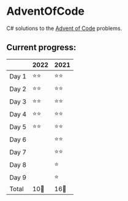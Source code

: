 # AdventOfCode

C# solutions to the [Advent of Code](https://adventofcode.com) problems.

## Current progress:

||2022|2021|
|---|---|---|
|Day 1|⭐⭐|⭐⭐|
|Day 2|⭐⭐|⭐⭐|
|Day 3|⭐⭐|⭐⭐|
|Day 4|⭐⭐|⭐⭐|
|Day 5|⭐⭐|⭐⭐|
|Day 6||⭐⭐|
|Day 7||⭐⭐|
|Day 8||⭐|
|Day 9||⭐|
|Total|10🌟|16🌟|

